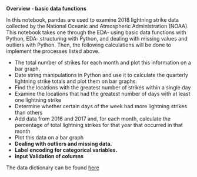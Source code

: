 **Overview - basic data functions**

In this notebook, pandas are used to examine 2018 lightning strike data collected by the National Oceanic and Atmospheric Administration (NOAA). This notebook takes one through the EDA- using basic data functions with Python, EDA- structuring with Python, and dealing with missing values and outliers with Python. Then, the following calculations will be done to implement the processes listed above.

- The total number of strikes for each month and plot this information on a bar graph.
- Date string manipulations in Python and use it to calculate the quarterly lightning strike totals and plot them on bar graphs.
- Find the locations with the greatest number of strikes within a single day
- Examine the locations that had the greatest number of days with at least one lightning strike
- Determine whether certain days of the week had more lightning strikes than others
- Add data from 2016 and 2017 and, for each month, calculate the percentage of total lightning strikes for that year that occurred in that month
- Plot this data on a bar graph
- **Dealing with outliers and missing data.**
- **Label encoding for categorical variables.**
- **Input Validation of columns**

The data dictionary can be found [here](https://github.com/Henry1269/Data_Analysis/assets/93161307/bbe76a81-f930-4202-9ecd-f5065d056ae7)
